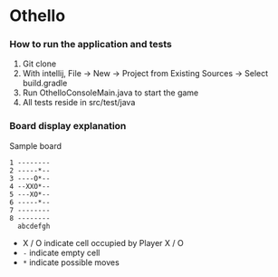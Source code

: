 # Othello

### How to run the application and tests
1. Git clone
2. With intellij, File -> New -> Project from Existing Sources -> Select build.gradle
3. Run OthelloConsoleMain.java to start the game
4. All tests reside in src/test/java

### Board display explanation

Sample board
````text
1 --------
2 -----*--
3 ----O*--
4 --XXO*--
5 ---XO*--
6 -----*--
7 --------
8 --------
  abcdefgh
````

 - X / O indicate cell occupied by Player X / O
 - `-` indicate empty cell
 - `*` indicate possible moves
